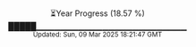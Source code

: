 <p align="center">
⏳Year Progress (18.57 %) <br>
█████▁▁▁▁▁▁▁▁▁▁▁▁▁▁▁▁▁▁▁▁▁▁▁▁▁ <br>
<sub>Updated: Sun, 09 Mar 2025 18:21:47 GMT</sub>
</p>

